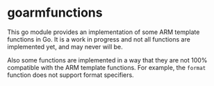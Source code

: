 # goarmfunctions

This go module provides an implementation of some ARM template functions in Go.
It is a work in progress and not all functions are implemented yet, and may never will be.

Also some functions are implemented in a way that they are not 100% compatible with the ARM template functions.
For example, the `format` function does not support format specifiers.
